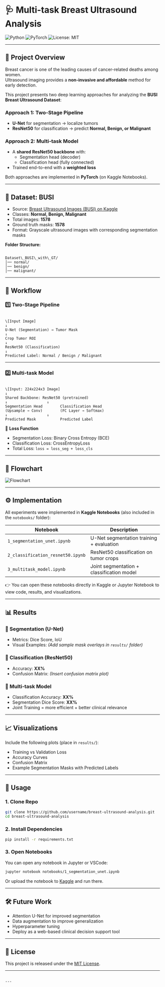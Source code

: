 

# 🩺 Multi-task Breast Ultrasound Analysis

![Python](https://img.shields.io/badge/Python-3.9-blue.svg)
![PyTorch](https://img.shields.io/badge/PyTorch-DeepLearning-red.svg)
![License: MIT](https://img.shields.io/badge/License-MIT-yellow.svg)

---

## 📌 Project Overview

Breast cancer is one of the leading causes of cancer-related deaths among women.  
Ultrasound imaging provides a **non-invasive and affordable** method for early detection.

This project presents two deep learning approaches for analyzing the **BUSI Breast Ultrasound Dataset**:

###  Approach 1: Two-Stage Pipeline

- **U-Net** for segmentation → localize tumors
- **ResNet50** for classification → predict **Normal, Benign, or Malignant**

###  Approach 2: Multi-task Model

- A **shared ResNet50 backbone** with:
  - Segmentation head (decoder)
  - Classification head (fully connected)
- Trained end-to-end with a **weighted loss**

Both approaches are implemented in **PyTorch** (on Kaggle Notebooks).

---

## 📂 Dataset: BUSI

* Source: [Breast Ultrasound Images (BUSI) on Kaggle](https://www.kaggle.com/datasets/aryashah2k/breast-ultrasound-images-dataset)
* Classes: **Normal, Benign, Malignant**
* Total images: **1578**
* Ground truth masks: **1578**
* Format: Grayscale ultrasound images with corresponding segmentation masks

**Folder Structure:**

```

Dataset\_BUSI\_with\_GT/
│── normal/
│── benign/
│── malignant/

```

---

## 🔄 Workflow

### 1️⃣ Two-Stage Pipeline

```

\[Input Image]
↓
U-Net (Segmentation) → Tumor Mask
↓
Crop Tumor ROI
↓
ResNet50 (Classification)
↓
Predicted Label: Normal / Benign / Malignant

```

---

### 2️⃣ Multi-task Model

```

\[Input: 224x224x3 Image]
↓
Shared Backbone: ResNet50 (pretrained)
↓                  ↓
Segmentation Head        Classification Head
(Upsample → Conv)        (FC Layer → Softmax)
↓                  ↓
Predicted Mask           Predicted Label

````

📌 **Loss Function**

* Segmentation Loss: Binary Cross Entropy (BCE)
* Classification Loss: CrossEntropyLoss
* Total Loss: `loss = loss_seg + loss_cls`

---

## 📝 Flowchart

![Flowchart](docs/flowchart.png)

---

## ⚙️ Implementation

All experiments were implemented in **Kaggle Notebooks** (also included in the `notebooks/` folder):

| Notebook                          | Description                                  |
|-----------------------------------|----------------------------------------------|
| `1_segmentation_unet.ipynb`       | U-Net segmentation training + evaluation     |
| `2_classification_resnet50.ipynb` | ResNet50 classification on tumor crops       |
| `3_multitask_model.ipynb`         | Joint segmentation + classification model    |

👉 You can open these notebooks directly in Kaggle or Jupyter Notebook to view code, results, and visualizations.

---

## 📊 Results

### 🔹 Segmentation (U-Net)

* Metrics: Dice Score, IoU
* Visual Examples: *(Add sample mask overlays in `results/` folder)*

### 🔹 Classification (ResNet50)

* Accuracy: **XX%**
* Confusion Matrix: *(Insert confusion matrix plot)*

### 🔹 Multi-task Model

* Classification Accuracy: **XX%**
* Segmentation Dice Score: **XX%**
* Joint Training = more efficient + better clinical relevance

---

## 📈 Visualizations

Include the following plots (place in `results/`):

* Training vs Validation Loss
* Accuracy Curves
* Confusion Matrix
* Example Segmentation Masks with Predicted Labels

---

## 🚀 Usage

### 1. Clone Repo

```bash
git clone https://github.com/username/breast-ultrasound-analysis.git
cd breast-ultrasound-analysis
````

### 2. Install Dependencies

```bash
pip install -r requirements.txt
```

### 3. Open Notebooks

You can open any notebook in Jupyter or VSCode:

```bash
jupyter notebook notebooks/1_segmentation_unet.ipynb
```

Or upload the notebook to [Kaggle](https://www.kaggle.com/) and run there.

---

## 🛠️ Future Work

* Attention U-Net for improved segmentation
* Data augmentation to improve generalization
* Hyperparameter tuning
* Deploy as a web-based clinical decision support tool

---

## 📜 License

This project is released under the [MIT License](LICENSE).

---

````

---


